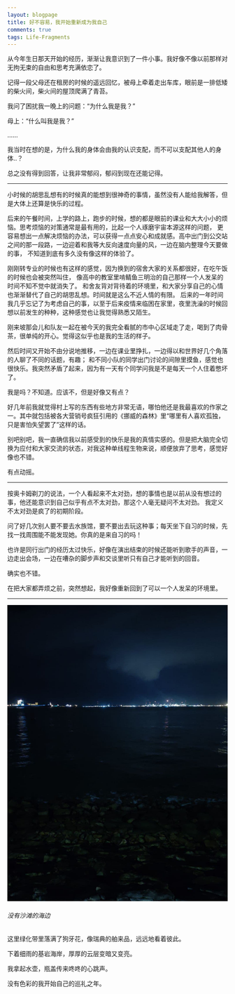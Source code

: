 ```yaml
---
layout: blogpage
title: 好不容易，我开始重新成为我自己
comments: true
tags: Life-Fragments
---
```


从今年生日那天开始的经历，渐渐让我意识到了一件小事。我好像不像以前那样对无拘无束的自由和思考充满依恋了。

记得一段父母还在租房的时候的遥远回忆，被母上牵着走出车库，眼前是一排低矮的柴火间，柴火间的屋顶爬满了青苔。

我问了困扰我一晚上的问题：“为什么我是我？”

母上：“什么叫我是我？”

……

我当时在想的是，为什么我的身体会由我的认识支配，而不可以支配其他人的身体..？

总之没有得到回答，让我非常郁闷，郁闷到现在还能记得。

---

小时候的胡思乱想有的时候真的能想到很神奇的事情，虽然没有人能给我解答，但是大体上还算是快乐的过程。

后来的午餐时间，上学的路上，跑步的时候，想的都是眼前的课业和大大小小的烦恼。思考烦恼的对策通常是最有用的，比起一个人琢磨宇宙本源这样的问题，
更容易想出一点解决烦恼的办法，可以获得一点点安心和成就感。高中出门到公交站之间的那一段路，一边迎着和我等大反向速度向量的风，一边在脑内整理今天要做的事，
不知道到底有多久没有像这样的体验了。

刚刚转专业的时候也有这样的感觉，因为换到的宿舍大家的关系都很好，在吃午饭的时候也会被突然叫住，
像高中的教室里啃鲭鱼三明治的自己那样一个人发呆的时间不知不觉中就消失了。
和舍友背对背待着的环境里，和大家分享自己的心情也渐渐替代了自己的胡思乱想。时间就是这么不近人情的有限。
后来的一年时间我几乎忘记了为考虑自己的事，以至于后来疫情来临困在家里，夜里洗澡的时候回想以前发生的种种，这种感觉也让我觉得熟悉又陌生。

刚来坡那会儿和队友一起在被今天的我完全看腻的市中心区域走了走，喝到了肉骨茶，很单纯的开心。觉得这似乎也是我的生活的样子。

然后时间又开始不由分说地推移，一边在课业里挣扎，一边得以和世界好几个角落的人聊了不同的话题，有趣；
和不同小队的同学出门讨论的间隙里摸鱼，感觉也很快乐。我突然矛盾了起来，因为有一天有个同学问我是不是每天一个人住着憋坏了。

我是吗？不知道。应该不，但是好像又有点？

好几年前我就觉得村上写的东西有些地方非常无语，哪怕他还是我最喜欢的作家之一。其中就包括被各大营销号疯狂引用的《挪威的森林》里“哪里有人喜欢孤独，只是害怕失望罢了”这样的话。

别吧别吧，我一直确信我以前感受到的快乐是我的真情实感的。但是把大脑完全切换为应付和大家交流的状态，对我这种单线程生物来说，顺便放弃了思考，感觉好像也不错。

有点动摇。

---

按奥卡姆剃刀的说法，一个人看起来不太对劲，想的事情也是以前从没有想过的事，他还能意识到自己似乎有点不太对劲，那这个人毫无疑问不太对劲。
我定义不太对劲是疯了的初期阶段。

问了好几次别人要不要去水族馆，要不要出去玩这种事；每天坐下自习的时候，先找一找周围能不能发现她。你真的是来自习的吗！

也许是同行出门的经历太过快乐，好像在演出结束的时候还能听到歌手的声音，一边走出会场，一边在嘈杂的脚步声和交谈里听只有自己才能听到的回音。

确实也不错。

在把大家都弄烦之前，突然想起，我好像重新回到了可以一个人发呆的环境里。

---
<div class="hovereffect">
    <div class="illustration" >
        <a class="chocolat-image"  href="/images/illustration/2020-12-19/shore.png"><img src="/images/illustration/2020-12-19/shore.png" class="img-responsive" alt="海"></a>
        <h6>没有沙滩的海边</h6>
    </div>
</div>


这里绿化带里落满了狗牙花，像瑞典的舶来品，远远地看着彼此。

下着细雨的基岩海岸，厚厚的云层变暗又变亮。

我拿起水壶，瓶盖传来咚咚的心跳声。

没有色彩的我开始自己的巡礼之年。
